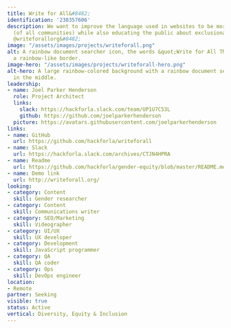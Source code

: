 ```yaml
---
title: Write for All&#8482;
identification: '238357606'
description: We want to improve the language used in websites to be more inclusive
  (of all communities) while also educating the public about exclusionary language.
  @writeforallorg&#8482;
image: "/assets/images/projects/writeforall.png"
alt: A rainbow document searcher icon, the words &quot;Write for All TM&quot;, and
  a rainbow-like border.
image-hero: "/assets/images/projects/writeforall-hero.png"
alt-hero: A large rainbow-colored background with a rainbow document searcher icon
  in the middle.
leadership:
- name: Joel Parker Henderson
  role: Project Architect
  links:
    slack: https://hackforla.slack.com/team/UP1U7C53L
    github: https://github.com/joelparkerhenderson
  picture: https://avatars.githubusercontent.com/joelparkerhenderson
links:
- name: GitHub
  url: https://github.com/hackforla/writeforall
- name: Slack
  url: https://hackforla.slack.com/archives/CTJN4HPRA
- name: Readme
  url: https://github.com/hackforla/gender-equity/blob/master/README.md
- name: Demo link
  url: http://writeforall.org/
looking:
- category: Content
  skill: Gender researcher
- category: Content
  skill: Communications writer
- category: SEO/Marketing
  skill: Videographer
- category: UI/UX
  skill: UX developer
- category: Development
  skill: JavaScript programmer
- category: QA
  skill: QA coder
- category: Ops
  skill: DevOps engineer
location:
- Remote
partner: Seeking
visible: true
status: Active
vertical: Diversity, Equity & Inclusion
---
```


